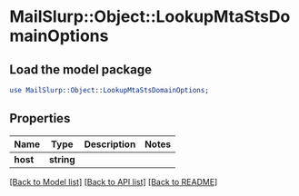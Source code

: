 # MailSlurp::Object::LookupMtaStsDomainOptions

## Load the model package
```perl
use MailSlurp::Object::LookupMtaStsDomainOptions;
```

## Properties
Name | Type | Description | Notes
------------ | ------------- | ------------- | -------------
**host** | **string** |  | 

[[Back to Model list]](../README#documentation-for-models) [[Back to API list]](../README#documentation-for-api-endpoints) [[Back to README]](../README)


